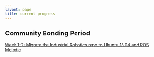 ```yaml
---
layout: page
title: current progress
---
```


## Community Bonding Period
[Week 1-2: Migrate the Industrial Robotics repo to Ubuntu 18.04 and ROS Melodic]("https://theroboticsclub.github.io/colab-gsoc2020-Yijia_Wu/2020-05-17-community_bonding_week1_2/")